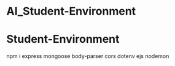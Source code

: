 # AI_Student-Environment
# Student-Environment
npm i express mongoose body-parser cors dotenv ejs nodemon